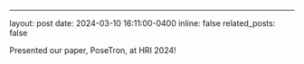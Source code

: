 ---

layout: post
date: 2024-03-10 16:11:00-0400
inline: false
related_posts: false

Presented our paper, PoseTron, at HRI 2024!
